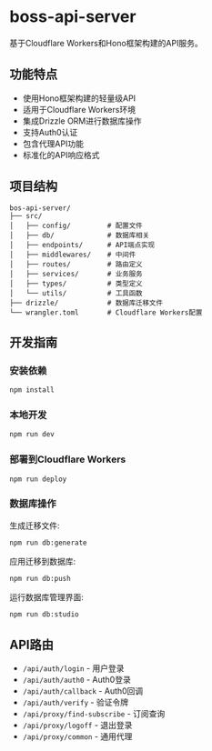 # boss-api-server

基于Cloudflare Workers和Hono框架构建的API服务。

## 功能特点

- 使用Hono框架构建的轻量级API
- 适用于Cloudflare Workers环境
- 集成Drizzle ORM进行数据库操作
- 支持Auth0认证
- 包含代理API功能
- 标准化的API响应格式

## 项目结构

```
bos-api-server/
├── src/
│   ├── config/         # 配置文件
│   ├── db/             # 数据库相关
│   ├── endpoints/      # API端点实现
│   ├── middlewares/    # 中间件
│   ├── routes/         # 路由定义
│   ├── services/       # 业务服务
│   ├── types/          # 类型定义
│   └── utils/          # 工具函数
├── drizzle/            # 数据库迁移文件
└── wrangler.toml       # Cloudflare Workers配置
```

## 开发指南

### 安装依赖

```bash
npm install
```

### 本地开发

```bash
npm run dev
```

### 部署到Cloudflare Workers

```bash
npm run deploy
```

### 数据库操作

生成迁移文件:
```bash
npm run db:generate
```

应用迁移到数据库:
```bash
npm run db:push
```

运行数据库管理界面:
```bash
npm run db:studio
```

## API路由

- `/api/auth/login` - 用户登录
- `/api/auth/auth0` - Auth0登录
- `/api/auth/callback` - Auth0回调
- `/api/auth/verify` - 验证令牌
- `/api/proxy/find-subscribe` - 订阅查询
- `/api/proxy/logoff` - 退出登录
- `/api/proxy/common` - 通用代理
